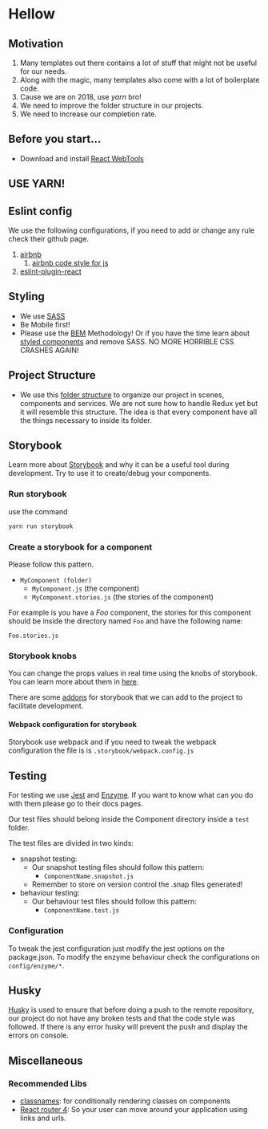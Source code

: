 # Hellow

## Motivation

1. Many templates out there contains a lot of stuff that might not be useful for our needs.
2. Along with the magic, many templates also come with a lot of boilerplate code.
3. Cause we are on 2018, use *yarn* bro! 
4. We need to improve the folder structure in our projects.
5. We need to increase our completion rate.

## Before you start...

- Download and install [React WebTools](https://chrome.google.com/webstore/detail/react-developer-tools/fmkadmapgofadopljbjfkapdkoienihi?hl=en)

## USE YARN!

## Eslint config

We use the following configurations, if you need to add or change any rule check their github page.

1. [airbnb](https://www.npmjs.com/package/eslint-config-airbnb)
   1. [airbnb code style for js](https://github.com/airbnb/javascript)
2. [eslint-plugin-react](https://github.com/yannickcr/eslint-plugin-react)

## Styling

* We use [SASS](https://sass-lang.com/)
* Be Mobile first!
* Please use the [BEM](https://en.bem.info/methodology/quick-start/) Methodology! Or if you have the time learn about [styled components](https://www.styled-components.com) and remove SASS. NO MORE HORRIBLE CSS CRASHES AGAIN!

## Project Structure

* We use this [folder structure](https://medium.com/@alexmngn/how-to-better-organize-your-react-applications-2fd3ea1920f1) to organize our project in scenes, components and services. We are not sure how to handle Redux yet but it will resemble this structure. The idea is that every component have all the things necessary to inside its folder.

## Storybook

Learn more about [Storybook](https://storybook.js.org/) and why it can be a useful tool during development. Try to use it to create/debug your components.

### Run storybook

use the command

```sh
yarn run storybook
```
### Create a storybook for a component

Please follow this pattern.

* `MyComponent (folder)`
    * `MyComponent.js` (the component)
    * `MyComponent.stories.js` (the stories of the component)


For example is you have a *Foo* component, the stories for this component should be inside the directory named `Foo` and have the following name:

`Foo.stories.js`


### Storybook knobs

You can change the props values in real time using the knobs of storybook. You can learn more about them in [here](https://github.com/storybooks/storybook/tree/master/addons/knobs#available-knobs).

There are some [addons](https://storybook.js.org/addons/addon-gallery/) for storybook that we can add to the project to facilitate development.

#### Webpack configuration for storybook

Storybook use webpack and if you need to tweak the webpack configuration the file is is `.storybook/webpack.config.js`


## Testing

For testing we use [Jest](https://facebook.github.io/jest/) and [Enzyme](http://airbnb.io/enzyme/). If you want to know what can you do with them please go to their docs pages.

Our test files should belong inside the Component directory inside a `test` folder.

The test files are divided in two kinds:

 - snapshot testing:
    - Our snapshot testing files should follow this pattern:
        - `ComponentName.snapshot.js`
    - Remember to store on version control the .snap files generated!
 - behaviour testing:
    - Our behaviour test files should follow this pattern:
        - `ComponentName.test.js`

### Configuration

To tweak the jest configuration just modify the jest options on the package.json. To modify the enzyme behaviour check the configurations on `config/enzyme/*`.

## Husky

[Husky](https://github.com/typicode/husky) is used to ensure that before doing a push to the remote repository, our project do not have any broken tests and that the code style was followed. If there is any error husky will prevent the push and display the errors on console.

## Miscellaneous

### Recommended Libs

- [classnames](https://github.com/JedWatson/classnames): for conditionally rendering classes on components
- [React router 4](https://reacttraining.com/react-router/): So your user can move around your application using links and urls.
